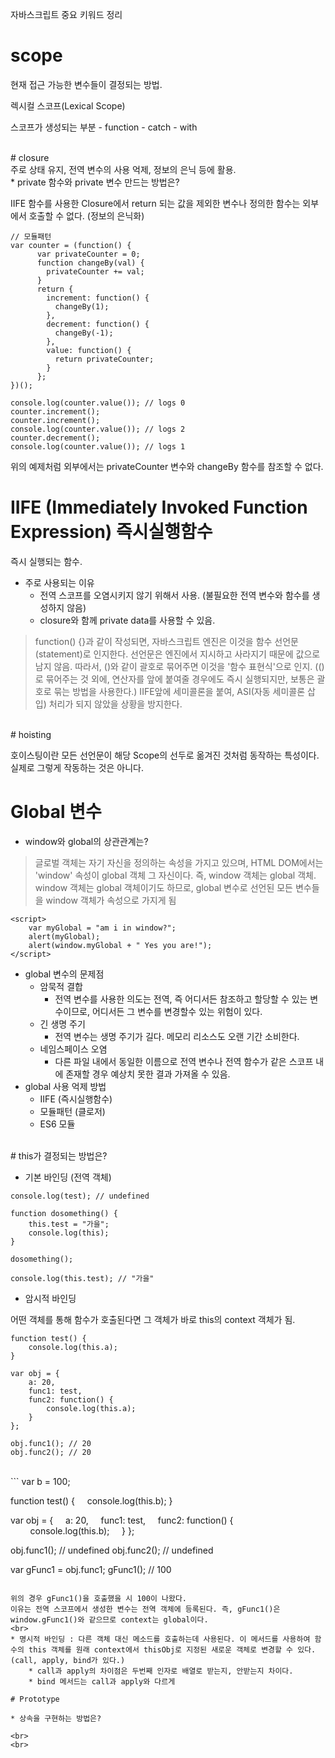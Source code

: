 자바스크립트 중요 키워드 정리

# scope

현재 접근 가능한 변수들이 결정되는 방법.

렉시컬 스코프(Lexical Scope)

스코프가 생성되는 부분
\- function
\- catch
\- with

<br>
# closure
<br>
주로 상태 유지, 전역 변수의 사용 억제, 정보의 은닉 등에 활용.
<br>
* private 함수와 private 변수 만드는 방법은?

IIFE 함수를 사용한 Closure에서 return 되는 값을 제외한 변수나 정의한 함수는 외부에서 호출할 수 없다. (정보의 은닉화)
<br>
```
// 모듈패턴
var counter = (function() {
      var privateCounter = 0;
      function changeBy(val) {
        privateCounter += val;
      }
      return {
        increment: function() {
          changeBy(1);
        },
        decrement: function() {
          changeBy(-1);
        },
        value: function() {
          return privateCounter;
        }
      };
})();

console.log(counter.value()); // logs 0
counter.increment();
counter.increment();
console.log(counter.value()); // logs 2
counter.decrement();
console.log(counter.value()); // logs 1
```

위의 예제처럼 외부에서는 privateCounter 변수와 changeBy 함수를 참조할 수 없다.

# IIFE (Immediately Invoked Function Expression) 즉시실행함수

즉시 실행되는 함수.
<br>
* 주로 사용되는 이유
    * 전역 스코프를 오염시키지 않기 위해서 사용. (불필요한 전역 변수와 함수를 생성하지 않음)
    * closure와 함께 private data를 사용할 수 있음.

> function() {}과 같이 작성되면, 자바스크립트 엔진은 이것을 함수 선언문(statement)로 인지한다.
> 선언문은 엔진에서 지시하고 사라지기 때문에 값으로 남지 않음.
> 따라서, ()와 같이 괄호로 묶어주면 이것을 '함수 표현식'으로 인지. (()로 묶어주는 것 외에, 연산자를 앞에 붙여줄 경우에도 즉시 실행되지만, 보통은 괄호로 묶는 방법을 사용한다.)
> IIFE앞에 세미콜론을 붙여, ASI(자동 세미콜론 삽입) 처리가 되지 않았을 상황을 방지한다.

<br>
# hoisting

호이스팅이란 모든 선언문이 해당 Scope의 선두로 옮겨진 것처럼 동작하는 특성이다. 실제로 그렇게 작동하는 것은 아니다.
<br>
# Global 변수

* window와 global의 상관관계는?

> 글로벌 객체는 자기 자신을 정의하는 속성을 가지고 있으며, HTML DOM에서는 'window' 속성이 global 객체 그 자신이다.
> 즉, window 객체는 global 객체. window 객체는 global 객체이기도 하므로, global 변수로 선언된 모든 변수들을 window 객체가 속성으로 가지게 됨

```
<script> 
    var myGlobal = "am i in window?";
    alert(myGlobal);
    alert(window.myGlobal + " Yes you are!"); 
</script>
```

* global 변수의 문제점
    * 암묵적 결합
        * 전역 변수를 사용한 의도는 전역, 즉 어디서든 참조하고 할당할 수 있는 변수이므로, 어디서든 그 변수를 변경할수 있는 위험이 있다.
    * 긴 생명 주기
        * 전역 변수는 생명 주기가 길다. 메모리 리소스도 오랜 기간 소비한다.
    * 네임스페이스 오염
        * 다른 파일 내에서 동일한 이름으로 전역 변수나 전역 함수가 같은 스코프 내에 존재할 경우 예상치 못한 결과 가져올 수 있음.
* global 사용 억제 방법
    * IIFE (즉시실행함수)
    * 모듈패턴 (클로저)
    * ES6 모듈

<br>
# this가 결정되는 방법은?

* 기본 바인딩 (전역 객체)

```
console.log(test); // undefined

function dosomething() {
    this.test = "가을";
    console.log(this);
}

dosomething();

console.log(this.test); // "가을"
```

* 암시적 바인딩

어떤 객체를 통해 함수가 호출된다면 그 객체가 바로 this의 context 객체가 됨.
<br>
```
function test() {
    console.log(this.a);
}

var obj = {
    a: 20,
    func1: test,
    func2: function() {
        console.log(this.a);
    }
};

obj.func1(); // 20
obj.func2(); // 20
```
<br>
```
var b = 100;

function test() {
    console.log(this.b);
}

var obj = {
    a: 20,
    func1: test,
    func2: function() {
        console.log(this.b);
    }
};

obj.func1(); // undefined
obj.func2(); // undefined

var gFunc1 = obj.func1;
gFunc1(); // 100
```

위의 경우 gFunc1()을 호출했을 시 100이 나왔다.
이유는 전역 스코프에서 생성한 변수는 전역 객체에 등록된다. 즉, gFunc1()은 window.gFunc1()와 같으므로 context는 global이다.
<br>
* 명시적 바인딩 : 다른 객체 대신 메소드를 호출하는데 사용된다. 이 메서드를 사용하여 함수의 this 객체를 원래 context에서 thisObj로 지정된 새로운 객체로 변경할 수 있다. (call, apply, bind가 있다.)
    * call과 apply의 차이점은 두번째 인자로 배열로 받는지, 안받는지 차이다.
    * bind 메서드는 call과 apply와 다르게

# Prototype

* 상속을 구현하는 방법은?

<br>
<br>
